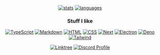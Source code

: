 <div align='center'>

  [![stats](https://github-readme-stats.vercel.app/api?username=Endy3032&custom_title=GitHub%20Stats&count_private=true&show_icons=true&theme=nord&bg_color=-60,0e1420,262c38&icon_color=81A1C1&border_radius=10&border_color=2e3440&hide=stars&line_height=24)](https://github.com/anuraghazra/github-readme-stats)
  [![languages](https://github-readme-stats.vercel.app/api/top-langs/?username=Endy3032&theme=nord&bg_color=-45,0e1420,1e2430&border_radius=10&border_color=2e3440&layout=compact&card_width=275)](https://github.com/anuraghazra/github-readme-stats)

### Stuff I like

  [![TypeScript](https://img.shields.io/badge/typescript-TypeScript.svg?style=for-the-badge&logo=typescript&color=1E2430&logoColor=ECEFF4)](https://www.typescriptlang.org/)
  [![Markdown](https://img.shields.io/badge/markdown-Markdown.svg?style=for-the-badge&logo=markdown&color=1E2430&logoColor=ECEFF4)](https://daringfireball.net/projects/markdown/)
  [![HTML](https://img.shields.io/badge/html-HTML.svg?style=for-the-badge&logo=html5&color=1E2430&logoColor=ECEFF4)](https://developer.mozilla.org/en-US/docs/Web/HTML)
  [![CSS](https://img.shields.io/badge/css-CSS.svg?style=for-the-badge&logo=css3&color=1E2430&logoColor=ECEFF4)](https://developer.mozilla.org/en-US/docs/Web/CSS)
  [![Next](https://img.shields.io/badge/next-Next.svg?style=for-the-badge&logo=nextdotjs&color=1E2430&logoColor=ECEFF4)](https://nextjs.org/)
  [![Electron](https://img.shields.io/badge/Electron-ElectronJS?style=for-the-badge&logo=Electron&color=1E2430&logoColor=ECEFF4)](https://electronjs.org/)
  [![Deno](https://img.shields.io/badge/deno-Deno?style=for-the-badge&logo=deno&color=1E2430&logoColor=ECEFF4)](http://deno.land/)
  [![Tailwind](https://img.shields.io/badge/tailwind-Tailwind.svg?style=for-the-badge&logo=tailwind-css&color=1E2430&logoColor=ECEFF4)](https://tailwindcss.com/)

  [![Linktree](https://img.shields.io/badge/Stalk%20Me-Linktree?style=for-the-badge&logo=linktree&color=0EB484&logoColor=FFFFFF)](https://linktr.ee/Endy3032)
  [![Discord Profile](https://img.shields.io/badge/Discord%20Profile-Discord?style=for-the-badge&logo=discord&color=5865F2&logoColor=FFFFFF)](https://discord.com/users/554680253876928512)

</div>
